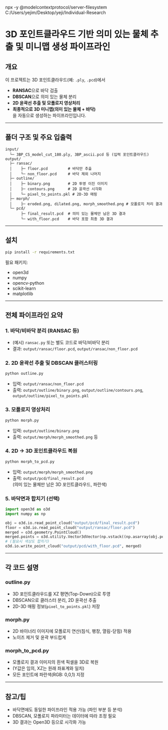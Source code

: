 npx -y @modelcontextprotocol/server-filesystem C:/Users/yejim/Desktop/yeji/Individual-Research


# 3D 포인트클라우드 기반 의미 있는 물체 추출 및 미니맵 생성 파이프라인

## 개요

이 프로젝트는 3D 포인트클라우드(예: `.ply`, `.pcd`)에서  
- **RANSAC**으로 바닥 검출  
- **DBSCAN**으로 의미 있는 물체 분리  
- **2D 윤곽선 추출 및 모폴로지 영상처리**  
- **최종적으로 3D 미니맵(의미 있는 물체 + 바닥)**  
을 자동으로 생성하는 파이프라인입니다.

---

## 폴더 구조 및 주요 입출력

```
input/
  └─ 3BP_CS_model_cut_180.ply, 3BP_ascii.pcd 등 (입력 포인트클라우드)
output/
  ├─ ransac/
  │    ├─ floor.pcd         # 바닥만 추출
  │    └─ non_floor.pcd     # 바닥 제외 나머지
  ├─ outline/
  │    ├─ binary.png        # 2D 투영 이진 이미지
  │    ├─ contours.png      # 2D 윤곽선 시각화
  │    └─ pixel_to_points.pkl # 2D-3D 매핑
  ├─ morph/
  │    ├─ eroded.png, dilated.png, morph_smoothed.png # 모폴로지 처리 결과
  └─ pcd/
       ├─ final_result.pcd  # 의미 있는 물체만 남은 3D 결과
       └─ with_floor.pcd    # 바닥 포함 최종 3D 결과
```

---

## 설치

```bash
pip install -r requirements.txt
```

필요 패키지:  
- open3d
- numpy
- opencv-python
- scikit-learn
- matplotlib

---

## 전체 파이프라인 요약

### 1. 바닥/비바닥 분리 (RANSAC 등)
- (예시) `ransac.py` 또는 별도 코드로 바닥/비바닥 분리
- 결과: `output/ransac/floor.pcd`, `output/ransac/non_floor.pcd`

### 2. 2D 윤곽선 추출 및 DBSCAN 클러스터링

```bash
python outline.py
```
- 입력: `output/ransac/non_floor.pcd`
- 출력: `output/outline/binary.png`, `output/outline/contours.png`, `output/outline/pixel_to_points.pkl`

### 3. 모폴로지 영상처리

```bash
python morph.py
```
- 입력: `output/outline/binary.png`
- 출력: `output/morph/morph_smoothed.png` 등

### 4. 2D → 3D 포인트클라우드 복원

```bash
python morph_to_pcd.py
```
- 입력: `output/morph/morph_smoothed.png`
- 출력: `output/pcd/final_result.pcd`  
  (의미 있는 물체만 남은 3D 포인트클라우드, 파란색)

### 5. 바닥면과 합치기 (선택)

```python
import open3d as o3d
import numpy as np

obj = o3d.io.read_point_cloud("output/pcd/final_result.pcd")
floor = o3d.io.read_point_cloud("output/ransac/floor.pcd")
merged = o3d.geometry.PointCloud()
merged.points = o3d.utility.Vector3dVector(np.vstack((np.asarray(obj.points), np.asarray(floor.points))))
# (필요시 색상도 합치기)
o3d.io.write_point_cloud("output/pcd/with_floor.pcd", merged)
```

---

## 각 코드 설명

### outline.py
- 3D 포인트클라우드를 XZ 평면(Top-Down)으로 투영
- DBSCAN으로 클러스터 분리, 2D 윤곽선 추출
- 2D-3D 매핑 정보(`pixel_to_points.pkl`) 저장

### morph.py
- 2D 바이너리 이미지에 모폴로지 연산(침식, 팽창, 열림-닫힘) 적용
- 노이즈 제거 및 윤곽 부드럽게

### morph_to_pcd.py
- 모폴로지 결과 이미지의 흰색 픽셀을 3D로 복원
- (Y값은 임의, XZ는 원래 좌표계와 일치)
- 모든 포인트에 파란색(RGB: 0,0,1) 지정

---

## 참고/팁

- 바닥면에도 동일한 파이프라인 적용 가능 (파인 부분 등 분석)
- DBSCAN, 모폴로지 파라미터는 데이터에 따라 조정 필요
- 3D 결과는 Open3D 등으로 시각화 가능
